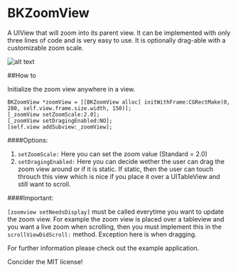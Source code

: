 BKZoomView
==========

A UIView that will zoom into its parent view. It can be implemented with only three lines of code and is very easy to use. It is optionally drag-able with a customizable zoom scale. 

![alt text](http://imgur.com/9eIAsbe.png "UIView that will zoom into its parent view")

##How to

Initialize the zoom view anywhere in a view. 

    BKZoomView *zoomView = [[BKZoomView alloc] initWithFrame:CGRectMake(0, 280, self.view.frame.size.width, 150)];
    [_zoomView setZoomScale:2.0];
    [_zoomView setDragingEnabled:NO];
    [self.view addSubview:_zoomView];
    
####Options:
  
  1. `setZoomScale:` Here you can set the zoom value (Standard = 2.0)
  2. `setDragingEnabled:` Here you can decide wether the user can drag the zoom view around or if it is static. If static, then the user can touch throuch this view which is nice if you place it over a UITableView and still want to scroll.

####Important:
  
  `[zoomview setNeedsDisplay]` must be called everytime you want to update the zoom view. For example the zoom view is placed over a tableview and you want a live zoom when scrolling, then you must implement this in the `scrollViewDidScroll:` method.
  Exception here is when dragging.

For further information please check out the example application.

Concider the MIT license!
